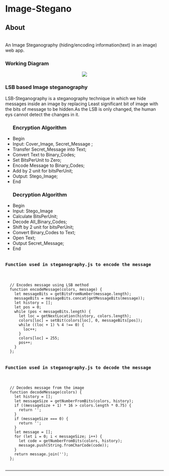 # Image-Stegano


## About
<br>
An Image Steganography (hiding/encoding information(text) in an image) web app.

<br>

<h3>Working Diagram</h3>
<p align="center">
<img src="https://media.geeksforgeeks.org/wp-content/uploads/2-72.png"></p>

  <h3>LSB based Image steganography</h3>
    <p>  LSB-Steganography is a steganography technique in which we hide messages inside an image by replacing Least significant bit of image with the bits of message to be hidden.As the LSB is only changed, the human eys cannot detect the changes in it. </p>
    <ul>
      <h3>Encryption Algorithm</h3>
       <li>Begin
        <li>Input: Cover_Image, Secret_Message<!--Secret key--> ;
        <li>Transfer Secret_Message into Text;
        <li>Convert Text to Binary_Codes;
        <li>Set BitsPerUnit to Zero;
        <li>Encode Message to Binary_Codes;
        <li>Add by 2 unit for bitsPerUnit;
        <li>Output: Stego_Image;
       <li>End
    </ul>
    <ul>
      <h3>Decryption Algorithm</h3>
       <li>Begin
        <li>Input: Stego_Image
       <li>Calculate BitsPerUnit;
        <li>Decode All_Binary_Codes;
        <li>Shift by 2 unit for bitsPerUnit;
        <li>Convert Binary_Codes to Text;
       <li>Open Text;
        <li>Output Secret_Message;
       <li>End
    </ul>
  </p>
</p>
<pre>
<h4>Function used in steganography.js to encode the message</h4>
  <code>
  // Encodes message using LSB method
  function encodeMessage(colors, message) {
    let messageBits = getBitsFromNumber(message.length);
    messageBits = messageBits.concat(getMessageBits(message));
    let history = [];
    let pos = 0;
    while (pos < messageBits.length) {
      let loc = getNextLocation(history, colors.length);
      colors[loc] = setBit(colors[loc], 0, messageBits[pos]);
      while ((loc + 1) % 4 !== 0) {
        loc++;
      }
      colors[loc] = 255;
      pos++;
    }
  };
</code>
<h4>Function used in steganography.js to decode the message</h4>
<code>
  // Decodes message from the image
  function decodeMessage(colors) {
    let history = [];
    let messageSize = getNumberFromBits(colors, history);
    if ((messageSize + 1) * 16 > colors.length * 0.75) {
      return '';
    }
    if (messageSize === 0) {
      return '';
    }
    let message = [];
    for (let i = 0; i < messageSize; i++) {
      let code = getNumberFromBits(colors, history);
      message.push(String.fromCharCode(code));
    }
    return message.join('');
  };
</code>
</pre>
<hr>
